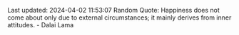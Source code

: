 Last updated: 2024-04-02 11:53:07
Random Quote: Happiness does not come about only due to external circumstances; it mainly derives from inner attitudes. - Dalai Lama